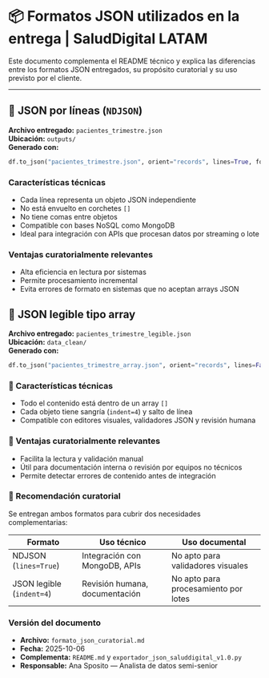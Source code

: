 # 📦 Formatos JSON utilizados en la entrega | SaludDigital LATAM

Este documento complementa el README técnico y explica las diferencias entre los formatos JSON entregados, su propósito curatorial y su uso previsto por el cliente.

---

## 🔹 JSON por líneas (`NDJSON`)

**Archivo entregado:** `pacientes_trimestre.json`  
**Ubicación:** `outputs/`  
**Generado con:**

```python
df.to_json("pacientes_trimestre.json", orient="records", lines=True, force_ascii=False)
```

### Características técnicas

- Cada línea representa un objeto JSON independiente  
- No está envuelto en corchetes `[]`  
- No tiene comas entre objetos  
- Compatible con bases NoSQL como MongoDB  
- Ideal para integración con APIs que procesan datos por streaming o lote

### Ventajas curatorialmente relevantes

- Alta eficiencia en lectura por sistemas  
- Permite procesamiento incremental  
- Evita errores de formato en sistemas que no aceptan arrays JSON

## 🔹 JSON legible tipo array

**Archivo entregado:** `pacientes_trimestre_legible.json`  
**Ubicación:** `data_clean/`  
**Generado con:**

```python
df.to_json("pacientes_trimestre_array.json", orient="records", lines=False, force_ascii=False, indent=4)
```


### 🧪 Características técnicas

- Todo el contenido está dentro de un array `[]`  
- Cada objeto tiene sangría (`indent=4`) y salto de línea  
- Compatible con editores visuales, validadores JSON y revisión humana

### 🧱 Ventajas curatorialmente relevantes

- Facilita la lectura y validación manual  
- Útil para documentación interna o revisión por equipos no técnicos  
- Permite detectar errores de contenido antes de integración
### 🧭 Recomendación curatorial

Se entregan ambos formatos para cubrir dos necesidades complementarias:

| Formato                  | Uso técnico                      | Uso documental                     |
|--------------------------|----------------------------------|------------------------------------|
| NDJSON (`lines=True`)    | Integración con MongoDB, APIs    | No apto para validadores visuales  |
| JSON legible (`indent=4`)| Revisión humana, documentación   | No apto para procesamiento por lotes |

### Versión del documento

- **Archivo:** `formato_json_curatorial.md`  
- **Fecha:** 2025-10-06  
- **Complementa:** `README.md` y `exportador_json_saluddigital_v1.0.py`  
- **Responsable:** Ana Sposito — Analista de datos semi-senior

